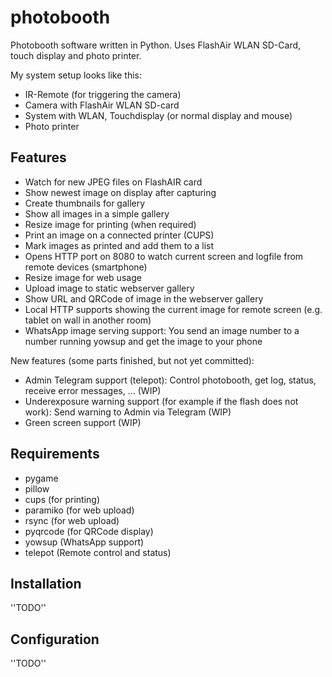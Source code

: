 # photobooth
Photobooth software written in Python. Uses FlashAir WLAN SD-Card, touch display and photo printer.

My system setup looks like this:

* IR-Remote (for triggering the camera)
* Camera with FlashAir WLAN SD-card
* System with WLAN, Touchdisplay (or normal display and mouse)
* Photo printer

## Features

* Watch for new JPEG files on FlashAIR card
* Show newest image on display after capturing
* Create thumbnails for gallery
* Show all images in a simple gallery
* Resize image for printing (when required)
* Print an image on a connected printer (CUPS)
* Mark images as printed and add them to a list
* Opens HTTP port on 8080 to watch current screen and logfile from remote devices (smartphone)
* Resize image for web usage
* Upload image to static webserver gallery
* Show URL and QRCode of image in the webserver gallery
* Local HTTP supports showing the current image for remote screen (e.g. tablet on wall in another room)
* WhatsApp image serving support: You send an image number to a number running yowsup and get the image to your phone 

New features (some parts finished, but not yet committed):

* Admin Telegram support (telepot): Control photobooth, get log, status, receive error messages, ... (WIP)
* Underexposure warning support (for example if the flash does not work): Send warning to Admin via Telegram (WIP)
* Green screen support (WIP)

## Requirements
* pygame
* pillow
* cups (for printing)
* paramiko (for web upload)
* rsync (for web upload)
* pyqrcode (for QRCode display)
* yowsup (WhatsApp support)
* telepot (Remote control and status)

## Installation
''TODO''

## Configuration
''TODO''
